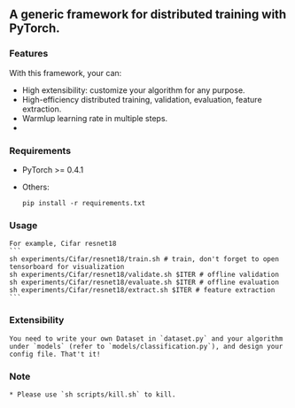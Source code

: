 ## A generic framework for distributed training with PyTorch.

### Features

With this framework, your can:

* High extensibility: customize your algorithm for any purpose.
* High-efficiency distributed training, validation, evaluation, feature extraction.
* Warmlup learning rate in multiple steps.
*

### Requirements

* PyTorch >= 0.4.1
* Others:

    ```
    pip install -r requirements.txt
    ```

### Usage

    For example, Cifar resnet18
    ```
    sh experiments/Cifar/resnet18/train.sh # train, don't forget to open tensorboard for visualization
    sh experiments/Cifar/resnet18/validate.sh $ITER # offline validation
    sh experiments/Cifar/resnet18/evaluate.sh $ITER # offline evaluation
    sh experiments/Cifar/resnet18/extract.sh $ITER # feature extraction
    ```

### Extensibility

    You need to write your own Dataset in `dataset.py` and your algorithm under `models` (refer to `models/classification.py`), and design your config file. That't it!

### Note

    * Please use `sh scripts/kill.sh` to kill.
